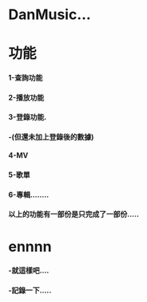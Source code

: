 # DanMusic...

# 功能
#### 1-查詢功能
#### 2-播放功能
#### 3-登錄功能.
####  -(但還未加上登錄後的數據)
#### 4-MV
#### 5-歌單
#### 6-專輯........
#### 以上的功能有一部份是只完成了一部份.....

# ennnn
#### -就這樣吧....
#### -記錄一下.....
